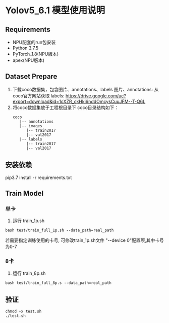 # Yolov5_6.1 模型使用说明

## Requirements
* NPU配套的run包安装
* Python 3.7.5
* PyTorch_1.8(NPU版本)
* apex(NPU版本)

## Dataset Prepare
1. 下载coco数据集，包含图片、annotations、labels
    图片、annotations: 从coco官方网站获取
    labels: https://drive.google.com/uc?export=download&id=1cXZR_ckHki6nddOmcysCuuJFM--T-Q6L
2. 将coco数据集放于工程根目录下
    coco目录结构如下：
	```
    coco
       |-- annotations
       |-- images
          |-- train2017
          |-- val2017   
       |-- labels
          |-- train2017
          |-- val2017
	```	  
## 安装依赖
pip3.7 install -r requirements.txt


## Train Model
### 单卡
1. 运行 train_1p.sh
```
bash test/train_full_1p.sh --data_path=real_path
```
若需要指定训练使用的卡号, 可修改train_1p.sh文件 "--device 0"配置项,其中卡号为0-7

### 8卡
1. 运行 train_8p.sh
```
bash test/train_full_8p.s --data_path=real_path
```

## 验证

```
chmod +x test.sh
./test.sh
```